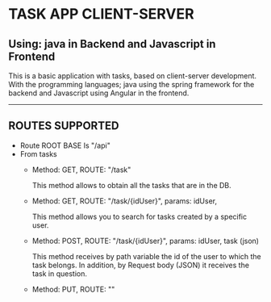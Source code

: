 
<h1>TASK APP CLIENT-SERVER</h1>
<h2>Using: java in Backend and Javascript in Frontend</h2>
<p>This is a basic application with tasks, based on client-server development. With the programming languages; java using the spring framework for the backend and Javascript using Angular in the frontend.</p>
<hr>

<h2>ROUTES SUPPORTED</h2>
<ul>
    <li>Route ROOT BASE Is "/api"</li>
    <li>From tasks</li>
        <ul>
            <li>
                Method: GET, ROUTE: "/task"
                <p>This method allows to obtain all the tasks that are in the DB.</p>
            </li>
            <li>
                Method: GET, ROUTE: "/task/{idUser}", params: idUser, 
                <p> This method allows you to search for tasks created by a specific user. </p> 
            </li>
            <li>
                Method: POST, ROUTE: "/task/{idUser}", params: idUser, task (json)
                <p>This method receives by path variable the id of the user to which the task belongs. In addition, by Request body (JSON) it receives the task in question. </p>
            </li>
            <li>
                Method: PUT, ROUTE: ""
            </li>
        </ul>
</ul>
